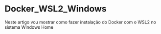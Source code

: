 # Docker_WSL2_Windows
Neste artigo vou mostrar como fazer instalação do Docker com o WSL2 no sistema Windows Home
